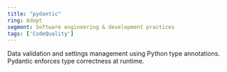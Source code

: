 ```yaml
---
title: "pydantic"
ring: Adopt
segment: Software engineering & development practices
tags: ['CodeQuality']
---
```

Data validation and settings management using Python type annotations. Pydantic enforces type correctness at runtime.
